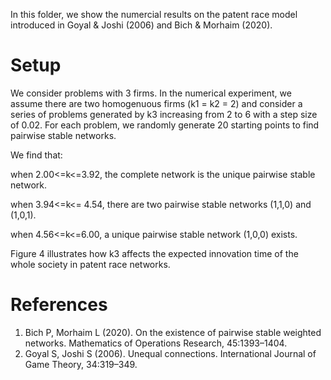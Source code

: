 In this folder, we show the numercial results on the patent race model introduced in Goyal & Joshi (2006) and Bich & Morhaim (2020).

# Setup
We consider problems with 3 firms. In the numerical experiment, we assume there are two homogenuous firms (k1 = k2 = 2) and consider a series of problems generated by
k3 increasing from 2 to 6 with a step size of 0.02. For each problem, we randomly generate 20 starting points to find pairwise stable networks. 

We find that:

when 2.00<=k<=3.92, the complete network is the unique pairwise stable network.

when 3.94<=k<= 4.54, there are two pairwise stable networks (1,1,0) and (1,0,1).

when 4.56<=k<=6.00, a unique pairwise stable network (1,0,0) exists.

Figure 4 illustrates how k3 affects the expected innovation time of the whole society in patent race networks.

# References
1. Bich P, Morhaim L (2020). On the existence of pairwise stable weighted networks. Mathematics of Operations Research, 45:1393–1404.
2. Goyal S, Joshi S (2006). Unequal connections. International Journal of Game Theory, 34:319–349.
